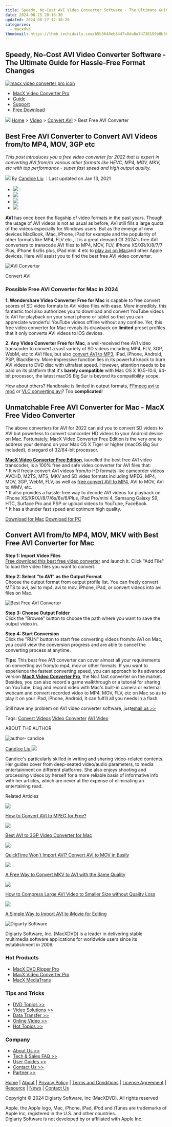 ```yaml
---
title: Speedy, No-Cost AVI Video Converter Software - The Ultimate Guide for Hassle-Free Format Changes
date: 2024-08-25 20:16:30
updated: 2024-08-27 12:30:20
categories:
  - macxdvd
thumbnail: https://thmb.techidaily.com/b5b3640eb8447a8da8a74738199b8b360c48cf8e077b803fb67d66a6527f20f0.jpg
---
```


## Speedy, No-Cost AVI Video Converter Software - The Ultimate Guide for Hassle-Free Format Changes

[![macx video converter pro icon](https://www.macxdvd.com/mac-dvd-video-converter-how-to/../image-style/new-seo/icon11.png)](https://tools.techidaily.com/macxdvd/products/)

* [MacX Video Converter Pro](https://tools.techidaily.com/macxdvd/products/)
* [Guide](https://tools.techidaily.com/macxdvd/products/)
* [Support](https://tools.techidaily.com/macxdvd/products/)
* [Free Download](https://tools.techidaily.com/macxdvd/products/)



![](https://www.macxdvd.com/mac-dvd-video-converter-how-to/../image-style/new-seo/icon7.png) [Home](https://tools.techidaily.com/macxdvd/products/) \> [Video](https://tools.techidaily.com/macxdvd/products/) \> [Convert AVI](https://tools.techidaily.com/macxdvd/products/) \> Best Free AVI Converter 

## Best Free AVI Converter to Convert AVI Videos from/to MP4, MOV, 3GP etc



_This post introduces you a free video converter for 2022 that is expert in converting AVI from/to various other formats like HEVC, MP4, MOV, MKV, etc with top performance - super fast speed and high output quality._

![](https://www.macxdvd.com/mac-dvd-video-converter-how-to/../image-style/new-seo/icon6.png) By [Candice Liu](https://tools.techidaily.com/macxdvd/products/) ｜Last updated on Jan 13, 2021

* [![](https://www.macxdvd.com/mac-dvd-video-converter-how-to/../image-style/new-seo/share-fa.jpg)](https://www.facebook.com/sharer/sharer.php?u=https://www.macxdvd.com/mac-dvd-video-converter-how-to/best-free-avi-converter.htm)
* [![](https://www.macxdvd.com/mac-dvd-video-converter-how-to/../image-style/new-seo/share-tw.jpg)](https://twitter.com/intent/tweet?url=https://www.macxdvd.com/mac-dvd-video-converter-how-to/best-free-avi-converter.htm&text=)
* [![](https://www.macxdvd.com/mac-dvd-video-converter-how-to/../image-style/new-seo/share-go.jpg)](https://pinterest.com/pin/create/button/?url=https://www.macxdvd.com/mac-dvd-video-converter-how-to/best-free-avi-converter.htm&media=&description=)
* [![](https://www.macxdvd.com/mac-dvd-video-converter-how-to/../image-style/new-seo/share-in.jpg)](https://www.linkedin.com/shareArticle?mini=true&url=https://www.macxdvd.com/mac-dvd-video-converter-how-to/best-free-avi-converter.htm&title=&summary=&source=)

**AVI** has once been the flagship of video formats in the past years. Though the usage of AVI videos is not as usual as before, AVI still fills a large quota of the videos especially for Windows users. But as the emerge of new devices MacBook, iMac, iPhone, iPad for example and the popularity of other formats like MP4, FLV etc., it is a great demand Of 2024's free AVI converters to transcode AVI files to MP4, MOV, FLV, iPhone XS/XR/X/8/7/7 Plus, iPhone 6s/6s plus, iPad mini 4 etc to [play avi on Mac](https://tools.techidaily.com/macxdvd/products/)and other Apple devices. Here will assist you to find the best free AVI video converter. 

![AVI Converter](https://www.macxdvd.com/mac-dvd-video-converter-how-to/article-image/convert-avi.png) 

Convert AVI

### Possible Free AVI Converter for Mac in 2024

**1\. Wondershare Video Converter Free for Mac** is capable to free convert scores of SD video formats to AVI video files with ease. More incredibly, this fantastic tool also authorizes you to download and convert YouTube videos to AVI for playback on your smart phone or tablet so that you can appreciate wonderful YouTube videos offline without any confine. Yet, this free video converter for Mac reveals its drawback on **limited** preset profiles that it only converts AVI videos to iOS devices.

**2\. Any Video Converter Free for Mac**, a well-received free AVI video transcoder to convert a vast variety of SD videos including MP4, FLV, 3GP, WebM, etc to AVI files, but also [convert AVI to MP3](https://tools.techidaily.com/macxdvd/products/), iPad, iPhone, Android, PSP, BlackBerry. More impressive function lies in its powerful knack to burn AVI videos to DVD disc with ultrafast speed. However, attention needs to be paid on its platform that it's **barely compatible** with Mac OS X 10.5-10.6, 64-bit processor, the latest macOS Big Sur is beyond its compatibility scope.

How about others? Handbrake is limited in output formats, [FFmpeg avi to mp4](https://tools.techidaily.com/macxdvd/products/) or [VLC converting avi](https://tools.techidaily.com/macxdvd/products/)? Too **complicated**!

## Unmatchable Free AVI Converter for Mac - MacX Free Video Converter

The above converters for AVI for 2022 can aid you to convert SD videos to AVI but powerless to convert camcorder HD videos to your Android device on Mac. Fortunately, MacX Video Converter Free Edition is the very one to address your demand on your Mac OS X Tiger or higher (macOS Big Sur included), disregard of 32/64-bit processor.

**[MacX Video Converter Free Edition](https://tools.techidaily.com/macxdvd/products/)**, laurelled the best free AVI video transcoder, is a 100% free and safe video converter for AVI files that:  
 \* It will freely convert AVI videos from/to HD formats like camcorder videos AVCHD, M2TS, MTS, MKV and SD video formats including MPEG, MP4, MOV, 3GP, WebM, FLV, as well as [free convert AVI to MP4](https://tools.techidaily.com/macxdvd/products/), AVI to MOV, AVI to WMV, etc.   
 \* It also provides a hassle-free way to decode AVI videos for playback on iPhone XS/XR/X//8/7/6s/6s/6/Plus, iPad Pro/mini 4, Samsung Galaxy S9, HTC, Surface Pro and PSP or upload videos to YouTube, FaceBook.  
 \* It has a thunder fast speed and optimum high quality.

[Download for Mac](https://tools.techidaily.com/macxdvd/products/) [Download for PC](https://tools.techidaily.com/macxdvd/products/) 

## Convert AVI from/to MP4, MOV, MKV with Best Free AVI Converter for Mac

**Step 1: Import Video Files**  
[Free download this best free video converter](https://tools.techidaily.com/macxdvd/products/) and launch it. Click "Add File" to load the video files you want to convert.

**Step 2: Select "to AVI" as the Output Format**  
 Choose the output format from output profile list. You can freely convert MTS to avi, avi to mp4, avi to mov, iPhone, iPad, or convert videos into avi files on Mac.

![Best Free AVI Converter](https://www.macxdvd.com/mac-dvd-video-converter-how-to/article-image/mvcf-convert-mov.png) 

**Step 3: Choose Output Folder**  
Click the "Browse" button to choose the path where you want to save the output video in.

**Step 4: Start Conversion**  
 Click the "RUN" button to start free converting videos from/to AVI on Mac, you could view the conversion progress and are able to cancel the converting process at anytime.

**Tips:** This best free AVI converter can cover almost all your requirements on converting avi from/to mp4, mov or other formats. If you want to experience the fastest converting speed, you can approach to its advanced version **[MacX Video Converter Pro](https://tools.techidaily.com/macxdvd/products/)**, the No.1 fast converter on the market. Besides, you can also record a game walkthrough or a tutorial for sharing on YouTube, blog and record video with Mac's built-in camera or external webcam and convert recorded video to MP4, MOV, FLV, etc on Mac so as to play it on your iPad, iPhone, Android, It can fulfill all you needs in a flash. 

Still have any problem on AVI video converter software, just[email us >>](https://tools.techidaily.com/macxdvd/products/)

Tags: [Convert Videos](https://tools.techidaily.com/macxdvd/products/) [Video Converter](https://tools.techidaily.com/macxdvd/products/) [AVI Video](https://tools.techidaily.com/macxdvd/products/) 

ABOUT THE AUTHOR

![author- candice](https://www.macxdvd.com/mac-dvd-video-converter-how-to/../image-style/new-seo/candice.png) 

[Candice Liu ![](https://www.macxdvd.com/mac-dvd-video-converter-how-to/../image-style/new-seo/share-in1.jpg)](https://www.linkedin.com/in/candice-liu-444483a3/) 

Candice's particularly skilled in writing and sharing video-related contents. Her guides cover from deep-seated video/audio parameters, to media entertainment on different platforms. She also enjoys shooting and processing videos by herself for a more reliable basis of informative info with her articles, which are never at the expense of eliminating an entertaining read.



Related Articles

![](https://www.macxdvd.com/mac-dvd-video-converter-how-to/../image-style/new-seo/pic7.jpg)

[How to Convert AVI to MPEG for Free?](https://tools.techidaily.com/macxdvd/products/) 

![](https://www.macxdvd.com/mac-dvd-video-converter-how-to/../image-style/new-seo/pic6.jpg)

[Best AVI to 3GP Video Converter for Mac](https://tools.techidaily.com/macxdvd/products/) 

![](https://www.macxdvd.com/mac-dvd-video-converter-how-to/../image-style/new-seo/pic5.jpg)

[QuickTime Won't Import AVI? Convert AVI to MOV in Easily](https://tools.techidaily.com/macxdvd/products/) 

![](https://www.macxdvd.com/mac-dvd-video-converter-how-to/../image-style/new-seo/pic4.jpg)

[A Free Way to Convert MKV to AVI with the Same Quality](https://tools.techidaily.com/macxdvd/products/) 

![](https://www.macxdvd.com/mac-dvd-video-converter-how-to/../image-style/new-seo/pic3.jpg)

[How to Compress Large AVI Video to Smaller Size without Quality Loss](https://tools.techidaily.com/macxdvd/products/) 

![](https://www.macxdvd.com/mac-dvd-video-converter-how-to/../image-style/new-seo/pic2.jpg)

[A Simple Way to Import AVI to iMovie for Editing](https://tools.techidaily.com/macxdvd/products/) 



![Digiarty Software](https://www.macxdvd.com/mac-dvd-video-converter-how-to/../icon/logo.png) 

Digiarty Software, Inc. (MacXDVD) is a leader in delivering stable multimedia software applications for worldwide users since its establishment in 2006.

### Hot Products

* [MacX DVD Ripper Pro](https://tools.techidaily.com/macxdvd/products/)
* [MacX Video Converter Pro](https://tools.techidaily.com/macxdvd/products/)
* [MacX MediaTrans](https://tools.techidaily.com/macxdvd/products/)

### Tips and Tricks

* [DVD Topics >>](https://tools.techidaily.com/macxdvd/products/)
* [Video Solutions >>](https://tools.techidaily.com/macxdvd/products/)
* [Data Transfer >>](https://tools.techidaily.com/macxdvd/products/)
* [Online Video >>](https://tools.techidaily.com/macxdvd/products/)
* [Hot Topics >>](https://tools.techidaily.com/macxdvd/products/)

### Company

* [About Us >>](https://tools.techidaily.com/macxdvd/products/)
* [Tech & Sales FAQ >>](https://tools.techidaily.com/macxdvd/products/)
* [User Guides >>](https://tools.techidaily.com/macxdvd/products/)
* [Contact Us >>](https://tools.techidaily.com/macxdvd/products/)
* [Partner >>](https://tools.techidaily.com/macxdvd/products/)



[Home](https://tools.techidaily.com/macxdvd/products/) | [About](https://tools.techidaily.com/macxdvd/products/) | [Privacy Policy](https://tools.techidaily.com/macxdvd/products/) | [Terms and Conditions](https://tools.techidaily.com/macxdvd/products/) | [License Agreement](https://tools.techidaily.com/macxdvd/products/) | [Resource](https://tools.techidaily.com/macxdvd/products/) | [News](https://tools.techidaily.com/macxdvd/products/) | [Contact Us](https://tools.techidaily.com/macxdvd/products/)

Copyright © 2024 Digiarty Software, Inc (MacXDVD). All rights reserved

Apple, the Apple logo, Mac, iPhone, iPad, iPod and iTunes are trademarks of Apple Inc, registered in the U.S. and other countries.  
Digiarty Software is not developed by or affiliated with Apple Inc.

<ins class="adsbygoogle"
     style="display:block"
     data-ad-format="autorelaxed"
     data-ad-client="ca-pub-7571918770474297"
     data-ad-slot="1223367746"></ins>



<ins class="adsbygoogle"
     style="display:block"
     data-ad-client="ca-pub-7571918770474297"
     data-ad-slot="8358498916"
     data-ad-format="auto"
     data-full-width-responsive="true"></ins>
